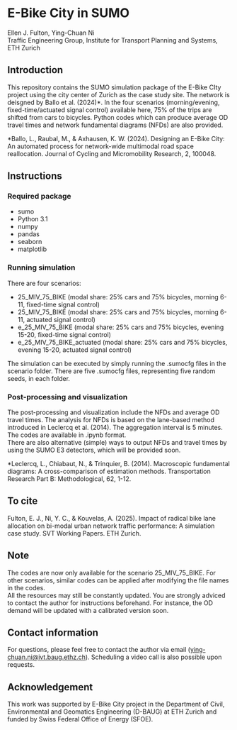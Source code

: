 # E-Bike City in SUMO
Ellen J. Fulton, Ying-Chuan Ni <br />
Traffic Engineering Group, Institute for Transport Planning and Systems, ETH Zurich

## Introduction
This repository contains the SUMO simulation package of the E-Bike CIty project using the city center of Zurich as the case study site. The network is deisgned by Ballo et al. (2024)*. In the four scenarios (morning/evening, fixed-time/actuated signal control) available here, 75% of the trips are shifted from cars to bicycles. Python codes which can produce average OD travel times and network fundamental diagrams (NFDs) are also provided.

*Ballo, L., Raubal, M., & Axhausen, K. W. (2024). Designing an E-Bike City: An automated process for network-wide multimodal road space reallocation. Journal of Cycling and Micromobility Research, 2, 100048.

## Instructions

### Required package
- sumo
- Python 3.1
- numpy
- pandas
- seaborn
- matplotlib

### Running simulation
There are four scenarios:
- 25_MIV_75_BIKE (modal share: 25% cars and 75% bicycles, morning 6-11, fixed-time signal control)
- 25_MIV_75_BIKE (modal share: 25% cars and 75% bicycles, morning 6-11, actuated signal control)
- e_25_MIV_75_BIKE (modal share: 25% cars and 75% bicycles, evening 15-20, fixed-time signal control)
- e_25_MIV_75_BIKE_actuated (modal share: 25% cars and 75% bicycles, evening 15-20, actuated signal control)

The simulation can be executed by simply running the .sumocfg files in the scenario folder. There are five .sumocfg files, representing five random seeds, in each folder. 

### Post-processing and visualization
The post-processing and visualization include the NFDs and average OD travel times. The analysis for NFDs is based on the lane-based method introduced in Leclercq et al. (2014). The aggregation interval is 5 minutes.<br />
The codes are available in .ipynb format.<br />
There are also alternative (simple) ways to output NFDs and travel times by using the SUMO E3 detectors, which will be provided soon.

*Leclercq, L., Chiabaut, N., & Trinquier, B. (2014). Macroscopic fundamental diagrams: A cross-comparison of estimation methods. Transportation Research Part B: Methodological, 62, 1-12.

## To cite
Fulton, E. J., Ni, Y. C., & Kouvelas, A. (2025). Impact of radical bike lane allocation on bi-modal urban network traffic performance: A simulation case study. SVT Working Papers. ETH Zurich.

## Note
The codes are now only available for the scenario 25_MIV_75_BIKE. For other scenarios, similar codes can be applied after modifying the file names in the codes.<br />
All the resources may still be constantly updated. You are strongly adviced to contact the author for instructions beforehand. For instance, the OD demand will be updated with a calibrated version soon.

## Contact information
For questions, please feel free to contact the author via email (ying-chuan.ni@ivt.baug.ethz.ch). Scheduling a video call is also possible upon requests.

## Acknowledgement
This work was supported by E-Bike City project in the Department of Civil, Environmental and Geomatics Engineering (D-BAUG) at ETH Zurich and funded by Swiss Federal Office of Energy (SFOE).
